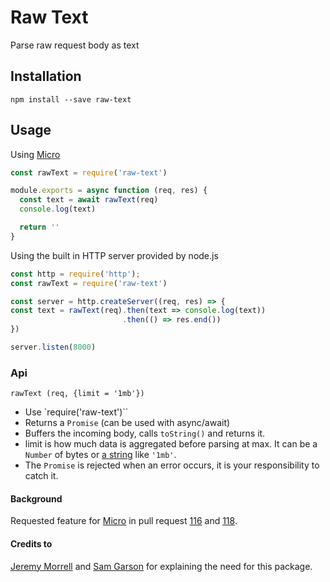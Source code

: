 # Raw Text

Parse raw request body as text

## Installation

`npm install --save raw-text`

## Usage

Using [Micro](https://www.github.com/zeit/micro)

```js
const rawText = require('raw-text')

module.exports = async function (req, res) {
  const text = await rawText(req)
  console.log(text)

  return ''
}
```

Using the built in HTTP server provided by node.js

```js
const http = require('http');
const rawText = require('raw-text')

const server = http.createServer((req, res) => {
const text = rawText(req).then(text => console.log(text))
                         .then(() => res.end())
})

server.listen(8000)
```

### Api

`rawText (req, {limit = '1mb'})`

- Use `require('raw-text')``
- Returns a `Promise` (can be used with async/await)
- Buffers the incoming body, calls `toString()` and returns it.
- limit is how much data is aggregated before parsing at max. It can be a `Number` of bytes or [a string](https://www.npmjs.com/package/bytes) like `'1mb'`.
- The `Promise` is rejected when an error occurs, it is your responsibility to catch it.


#### Background

Requested feature for [Micro](https://www.github.com/zeit/micro) in pull request [116](https://github.com/zeit/micro/pull/116) and [118](https://github.com/zeit/micro/pull/118).

#### Credits to

[Jeremy Morrell](https://github.com/jmorrell) and [Sam Garson](https://github.com/samtgarson) for explaining the need for this package.
